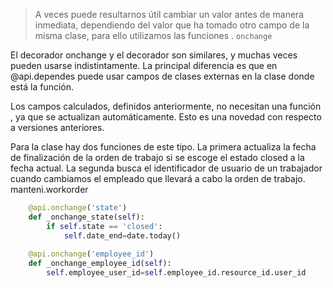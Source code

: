 > A veces puede resultarnos útil cambiar un valor antes de manera inmediata, dependiendo del valor que ha tomado otro campo de la misma clase, para ello utilizamos las funciones . `onchange`

El decorador onchange y el decorador son similares, y muchas veces pueden usarse indistintamente. La principal diferencia es que en @api.dependes puede usar campos de clases externas en la clase donde está la función.

Los campos calculados, definidos anteriormente, no necesitan una función , ya que se actualizan automáticamente. Esto es una novedad con respecto a versiones anteriores.

Para la clase hay dos funciones de este tipo. La primera actualiza la fecha de finalización de la orden de trabajo si se escoge el estado closed a la fecha actual. La segunda busca el identificador de usuario de un trabajador cuando cambiamos el empleado que llevará a cabo la orden de trabajo. manteni.workorder

```python
    @api.onchange('state')
    def _onchange_state(self):
        if self.state == 'closed':
            self.date_end=date.today()
 
    @api.onchange('employee_id')
    def _onchange_employee_id(self):
        self.employee_user_id=self.employee_id.resource_id.user_id
```


